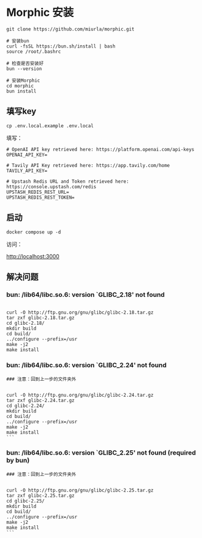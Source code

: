 # Morphic 安装



```
git clone https://github.com/miurla/morphic.git

# 安装bun
curl -fsSL https://bun.sh/install | bash
source /root/.bashrc

# 检查是否安装好
bun --version

# 安装Morphic
cd morphic
bun install
```





## 填写key

```
cp .env.local.example .env.local
```



填写：

```
# OpenAI API key retrieved here: https://platform.openai.com/api-keys
OPENAI_API_KEY=

# Tavily API Key retrieved here: https://app.tavily.com/home
TAVILY_API_KEY=

# Upstash Redis URL and Token retrieved here: https://console.upstash.com/redis
UPSTASH_REDIS_REST_URL=
UPSTASH_REDIS_REST_TOKEN=
```



## 启动



```
docker compose up -d
```





访问：

[http://localhost:3000](http://localhost:3000/)



## 解决问题



### bun: /lib64/libc.so.6: version `GLIBC_2.18' not found

```

curl -O http://ftp.gnu.org/gnu/glibc/glibc-2.18.tar.gz
tar zxf glibc-2.18.tar.gz 
cd glibc-2.18/
mkdir build
cd build/
../configure --prefix=/usr
make -j2
make install
```



### bun: /lib64/libc.so.6: version `GLIBC_2.24' not found 

````
### 注意：回到上一步的文件夹外


curl -O http://ftp.gnu.org/gnu/glibc/glibc-2.24.tar.gz
tar zxf glibc-2.24.tar.gz 
cd glibc-2.24/
mkdir build
cd build/
../configure --prefix=/usr
make -j2
make install
```
````





### bun: /lib64/libc.so.6: version `GLIBC_2.25' not found (required by bun)

````
### 注意：回到上一步的文件夹外


curl -O http://ftp.gnu.org/gnu/glibc/glibc-2.25.tar.gz
tar zxf glibc-2.25.tar.gz 
cd glibc-2.25/
mkdir build
cd build/
../configure --prefix=/usr
make -j2
make install
```
````

